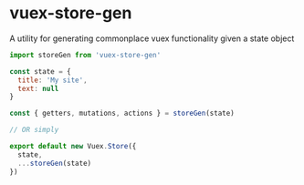 # vuex-store-gen
A utility for generating commonplace vuex functionality given a state object

```` js
import storeGen from 'vuex-store-gen'

const state = {
  title: 'My site',
  text: null
}

const { getters, mutations, actions } = storeGen(state)

// OR simply

export default new Vuex.Store({
  state,
  ...storeGen(state)
})
````
